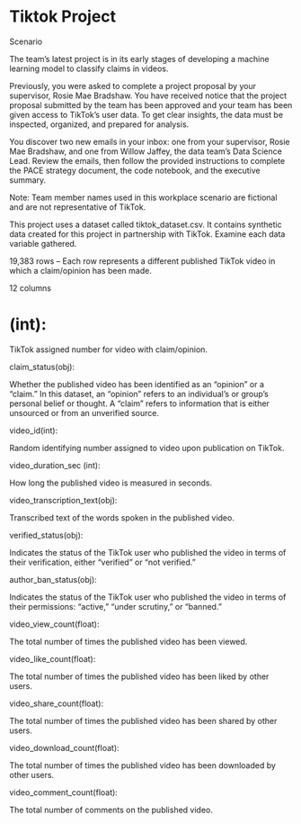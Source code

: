 # Tiktok Project
 
Scenario

The team’s latest project is in its early stages of developing a machine learning model to classify claims in videos.

Previously, you were asked to complete a project proposal by your supervisor, Rosie Mae Bradshaw. You have received notice that the project proposal submitted by the team has been approved and your team has been given access to TikTok’s user data. To get clear insights, the data must be inspected, organized, and prepared for analysis. 

You discover two new emails in your inbox: one from your supervisor, Rosie Mae Bradshaw, and one from Willow Jaffey, the data team’s Data Science Lead. Review the emails, then follow the provided instructions to complete the PACE strategy document, the code notebook, and the executive summary. 

Note: Team member names used in this workplace scenario are fictional and are not representative of TikTok.

This project uses a dataset called tiktok_dataset.csv. It contains synthetic data created for this project in partnership with TikTok. Examine each data variable gathered. 

19,383 rows – Each row represents a different published TikTok video in which a claim/opinion has been made.

12 columns 


# (int):

TikTok assigned number for video with claim/opinion.

claim_status(obj):

Whether the published video has been identified as an “opinion” or a “claim.” In this dataset, an “opinion” refers to an individual’s or group’s personal belief or thought. A “claim” refers to information that is either unsourced or from an unverified source.

video_id(int):

Random identifying number assigned to video upon publication on TikTok.

video_duration_sec (int):

How long the published video is measured in seconds.

video_transcription_text(obj):

Transcribed text of the words spoken in the published video.

verified_status(obj):

Indicates the status of the TikTok user who published the video in terms of their verification, either “verified” or “not verified.” 

author_ban_status(obj):

Indicates the status of the TikTok user who published the video in terms of their permissions: “active,” “under scrutiny,” or “banned.” 

video_view_count(float):

The total number of times the published video has been viewed. 

video_like_count(float):

The total number of times the published video has been liked by other users. 

video_share_count(float):

The total number of times the published video has been shared by other users. 

video_download_count(float):

The total number of times the published video has been downloaded by other users. 

video_comment_count(float):

The total number of comments on the published video. 